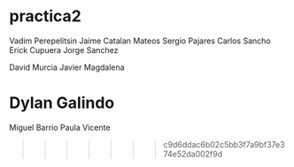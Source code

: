 # practica2
Vadim Perepelitsin			Jaime Catalan Mateos 
Sergio Pajares	 			Carlos Sancho
Erick Cupuera				Jorge Sanchez

David Murcia                            Javier Magdalena

Dylan Galindo
=======
Miguel Barrio				Paula Vicente

>>>>>>> c9d6ddac6b02c5bb3f7a9bf37e374e52da002f9d
